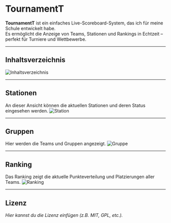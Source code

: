 # TournamentT

**TournamentT** ist ein einfaches Live-Scoreboard-System, das ich für meine Schule entwickelt habe.  
Es ermöglicht die Anzeige von Teams, Stationen und Rankings in Echtzeit – perfekt für Turniere und Wettbewerbe.

---

## Inhaltsverzeichnis
![Inhaltsverzeichnis](https://github.com/user-attachments/assets/06be81f3-5e45-4df5-958f-dc15a2968229)

---

## Stationen
An dieser Ansicht können die aktuellen Stationen und deren Status eingesehen werden.
![Station](https://github.com/user-attachments/assets/f969bbff-fbc6-4107-9014-17aaaf227480)

---

## Gruppen
Hier werden die Teams und Gruppen angezeigt.
![Gruppe](https://github.com/user-attachments/assets/81c01851-3749-49ee-9087-f8187c9da45a)

---

## Ranking
Das Ranking zeigt die aktuelle Punkteverteilung und Platzierungen aller Teams.
![Ranking](https://github.com/user-attachments/assets/7ac87873-bd2c-4fbf-8421-264ea20e260f)

---

## Lizenz
*Hier kannst du die Lizenz einfügen (z.B. MIT, GPL, etc.).*
